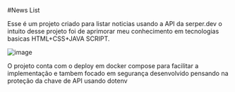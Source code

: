 #News List

Esse é um projeto criado para listar noticias usando a API da serper.dev o intuito desse projeto foi de aprimorar meu conhecimento em tecnologias basicas HTML+CSS+JAVA SCRIPT.

![image](https://github.com/user-attachments/assets/e9d7f004-8be0-4e69-ab7f-1f033f87568d)



O projeto conta com o deploy em docker compose para facilitar a implementação e tambem focado em segurança desenvolvido pensando na proteção da chave de API usando dotenv

